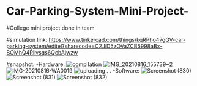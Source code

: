# Car-Parking-System-Mini-Project-

#College mini project done in team

#simulation link: https://www.tinkercad.com/things/kqRPho47gGV-car-parking-system/editel?sharecode=C2JiD5zOVaZCB5998aBx-BOMhQ4Rlivsqs6QcbAjwzw

#snapshot:
-Hardware:
![compilation](https://user-images.githubusercontent.com/74085170/130166866-c2472bb5-b515-4595-8590-868da00493bd.jpg)
![IMG_20210816_155739~2](https://user-images.githubusercontent.com/74085170/130166877-88866c4a-a1f7-4cc7-8db4-fa3f61360b19.jpg)
![IMG-20210816-WA0019](https://user-images.githubusercontent.com/74085170/130166897-f3843fb6-e019-4d0d-8657-6e301c0d95e6.jpg)
![uploading](https://user-images.githubusercontent.com/74085170/130166901-5212a5f7-ee80-4c1c-a454-60ace92b9e5e.jpg)
.
.
-Software:
![Screenshot (830)](https://user-images.githubusercontent.com/74085170/130167048-7d9ca8b7-ef35-44c8-94c4-ff6b02dac1b5.png)
![Screenshot (831)](https://user-images.githubusercontent.com/74085170/130167058-94bb78da-bb79-457b-98e2-0ac63b942992.png)
![Screenshot (832)](https://user-images.githubusercontent.com/74085170/130167066-699fc127-9ca4-4261-92f6-a454dc8de19e.png)

